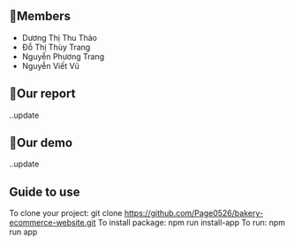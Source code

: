 ## 👿Members
- Dương Thị Thu Thảo
- Đỗ Thị Thùy Trang
- Nguyễn Phương Trang
- Nguyễn Viết Vũ
## 📄Our report
..update
## 🎥Our demo
..update
## Guide to use
To clone your project: git clone https://github.com/Page0526/bakery-ecommerce-website.git
To install package: npm run install-app
To run: npm run app
